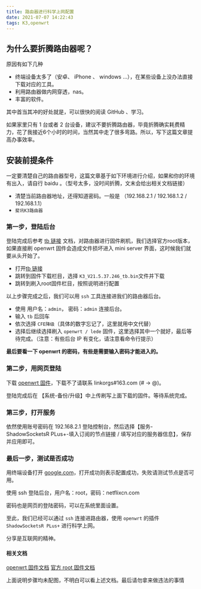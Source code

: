 ```yaml
---
title: 路由器进行科学上网配置
date: 2021-07-07 14:22:43
tags: K3,openwrt
---
```


## 为什么要折腾路由器呢？

原因有如下几种

+ 终端设备太多了（安卓、 iPhone 、 windows ...），在某些设备上没办法直接下载对应的工具。
+ 利用路由器做内网穿透，nas。
+ 丰富的软件。

其中首当其冲的好处就是，可以很快的阅读 GitHub 、学习。

如果家里只有 1 台或者 2 台设备，建议不要折腾路由器，毕竟折腾确实耗费精力，花了我接近6个小时的时间，当然其中走了很多弯路。所以，写下这篇文章提高办事效率。

## 安装前提条件

一定要清楚自己的路由器型号，这篇文章基于如下环境进行介绍，如果和你的环境有出入，请自行 baidu 。（型号太多，没时间折腾，文末会给出相关文档链接）

+ 清楚当前路由器地址，还得知道密码。一般是 （192.168.2.1 / 192.168.1.2 / 192.168.1.1）
+ `斐讯K3路由器`

### 第一步，登陆后台

登陆完成后参考 [tb 链接](https://tbvv.net/posts/0101-k3.html) 文档，对路由器进行固件刷机，我们选择官方root版本，如果直接刷 openwrt 固件会造成文件损坏进入 mini server 界面，这时候我们就要从头开始了。

+ 打开[tb 链接](https://tbvv.net/posts/0101-k3.html)
+ 跳转到固件下载栏目，选择 `K3_V21.5.37.246_tb.bin`文件并下载
+ 跳转到刷入root固件栏目，按照说明进行配置

以上步骤完成之后，我们可以用 `ssh` 工具连接进我们的路由器后台。

+ 使用 用户名：`admin`， 密码：`admin` 连接后台。
+ 输入 `tb` 后回车
+ 依次选择 `CFE降级`（具体的数字忘记了，这里就用中文代替）
+ 选择后继续选择刷入 `openwrt / lede` 固件，这里选择其中一个就好，最后等待完成。（注意：有些后台 IP 有变化，请注意看命令行提示）

**最后要看一下 openwrt 的密码，有些是需要输入密码才能进入的。**

### 第二步，用网页登陆

下载 [openwrt 固件](https://u.nu/4sir)，下载不了请联系 linkorgs#163.com (# -> @)。

登陆完成后在 【系统-备份/升级】中上传刷写上面下载的固件。等待系统完成。

### 第三步，打开服务

依然使用账号密码在 192.168.2.1 登陆控制台，然后选择【服务-ShadowSocketsR PLus+-填入订阅的节点链接 / 填写对应的服务器信息】，保存并应用即可。

### 最后一步，测试是否成功

用终端设备打开 [google.com](google.com)，打开成功则表示配置成功，失败请测试节点是否可用。

使用 ssh 登陆后台，用户名：root，密码：netflixcn.com

密码也是网页的登陆密码，可以在系统里面设置。

至此，我们已经可以通过 `ssh` 连接进路由器，使用 `openwrt` 的插件 `ShadowSocketsR PLus+` 进行科学上网。

分享是互联网的精神。

#### 相关文档

[openwrt 固件文档](https://netflixcn.com/miji/50.html)
[官方 root 固件文档](https://tbvv.net/posts/0101-k3.html)

上面说明步骤均未配图，不明白可以看上述文档。最后请勿拿来做违法的事情
